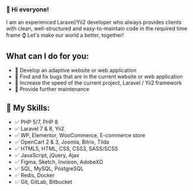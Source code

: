 ### 👋 Hi everyone!

I am an experienced Laravel/Yii2 developer who always provides clients with clean, well-structured and easy-to-maintain code in the required time frame ⌚ Let's make our world a better, together!

## What can I do for you:

- 📍 Develop an adaptive website or web application
- 📍 Find and fix bugs that are in the current website or web application
- 📍 Increase the speed of the current project, Laravel / Yii2 framework
- 📍 Provide further maintenance

## 💎 My Skills:

* ✅ PHP 5/7, PHP 8
* ✅ Laravel 7 & 8, Yii2
* ✅ WP, Elementor, WooCommerce, E-commerce store
* ✅ OpenCart 2 & 3, Joomla, Bitrix, Tilda
* ✅ HTML5, HTML, CSS, CSS3, SASS/SCSS
* ✅ JavaScript, jQuery, Ajax
* ✅ Figma, Sketch, Invision, AdobeXD
* ✅ SQL, MySQL, PostgreSQL
* ✅ Redis, Docker
* ✅ Git, GitLab, Bitbucket
